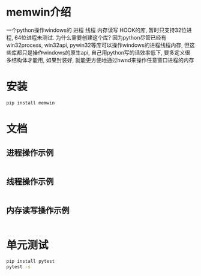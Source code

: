 # memwin介绍
一个python操作windows的 进程 线程 内存读写 HOOK的库, 暂时只支持32位进程, 64位进程未测试.
为什么需要创建这个库? 因为python尽管已经有win32process, win32api, pywin32等库可以操作windows的进程线程内存, 但这些库都只是操作windows的原生api, 自己用python写的话效率低下, 要多定义很多结构体才能用, 如果封装好, 就能更方便地通过hwnd来操作任意窗口进程的内存

# 安装
```sh
pip install memwin
```

# 文档
## 进程操作示例
```python

```

## 线程操作示例
```python

```

## 内存读写操作示例
```python

```

# 单元测试
```sh
pip install pytest
pytest -s
```